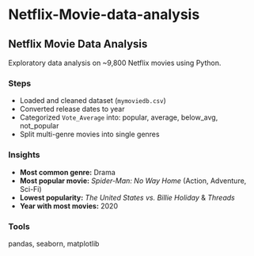 # Netflix-Movie-data-analysis

## Netflix Movie Data Analysis

Exploratory data analysis on \~9,800 Netflix movies using Python.

###  Steps

* Loaded and cleaned dataset (`mymoviedb.csv`)
* Converted release dates to year
* Categorized `Vote_Average` into: popular, average, below\_avg, not\_popular
* Split multi-genre movies into single genres

###  Insights

* **Most common genre:** Drama
* **Most popular movie:** *Spider-Man: No Way Home* (Action, Adventure, Sci-Fi)
* **Lowest popularity:** *The United States vs. Billie Holiday* & *Threads*
* **Year with most movies:** 2020

###  Tools

pandas, seaborn, matplotlib
